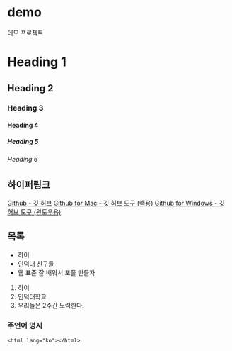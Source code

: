 demo
====

데모 프로젝트

# Heading 1
## Heading 2
### Heading 3
#### Heading 4
##### Heading 5
###### Heading 6

## 하이퍼링크
[Github - 깃 허브](http://github.com)
[Github for Mac - 깃 허브 도구 (맥용)](http://mac.github.com)
[Github for Windows - 깃 허브 도구 (윈도우용)](http://windows.github.com)

## 목록
* 하이
* 인덕대 친구들
* 웹 표준 잘 배워서 포폴 만들자

1. 하이
2. 인덕대학교
3. 우리들은 2주간 노력한다.


### 주언어 명시

```
<html lang="ko"></html>
```
